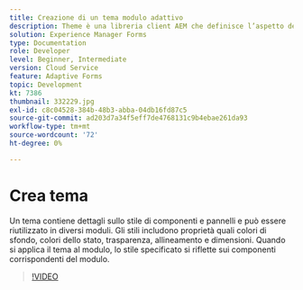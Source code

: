 ```yaml
---
title: Creazione di un tema modulo adattivo
description: Theme è una libreria client AEM che definisce l’aspetto del modulo adattivo.
solution: Experience Manager Forms
type: Documentation
role: Developer
level: Beginner, Intermediate
version: Cloud Service
feature: Adaptive Forms
topic: Development
kt: 7386
thumbnail: 332229.jpg
exl-id: c8c04528-384b-48b3-abba-04db16fd87c5
source-git-commit: ad203d7a34f5eff7de4768131c9b4ebae261da93
workflow-type: tm+mt
source-wordcount: '72'
ht-degree: 0%

---
```


# Crea tema

Un tema contiene dettagli sullo stile di componenti e pannelli e può essere riutilizzato in diversi moduli. Gli stili includono proprietà quali colori di sfondo, colori dello stato, trasparenza, allineamento e dimensioni. Quando si applica il tema al modulo, lo stile specificato si riflette sui componenti corrispondenti del modulo.

>[!VIDEO](https://video.tv.adobe.com/v/332229?quality=12&learn=on)
